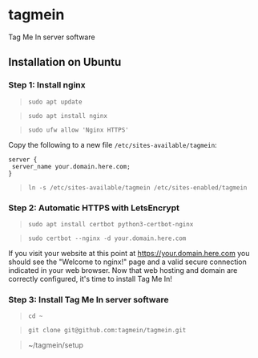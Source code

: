 # tagmein
Tag Me In server software

## Installation on Ubuntu

### Step 1: Install nginx

> ```sudo apt update```

> ```sudo apt install nginx```

> ```sudo ufw allow 'Nginx HTTPS'```

Copy the following to a new file `/etc/sites-available/tagmein`:

```
server {
 server_name your.domain.here.com;
}
```

> ```ln -s /etc/sites-available/tagmein /etc/sites-enabled/tagmein```

### Step 2: Automatic HTTPS with LetsEncrypt

> ```sudo apt install certbot python3-certbot-nginx```

> ```sudo certbot --nginx -d your.domain.here.com```

If you visit your website at this point at https://your.domain.here.com you should see the "Welcome to nginx!" page and a valid secure connection indicated in your web browser. Now that web hosting and domain are correctly configured, it's time to install Tag Me In!

### Step 3: Install Tag Me In server software

> ```cd ~```

> ```git clone git@github.com:tagmein/tagmein.git```

> ~/tagmein/setup
